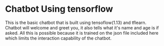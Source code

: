 # Chatbot Using tensorflow
This is the basic chatbot that is built using tensoflow(1.13) and tflearn. Chatbot will welcome and greet you, it also tells what it's name and age is if asked. All this is possible because it is trained on the json file included here which limits the interaction capability of the chatbot.
